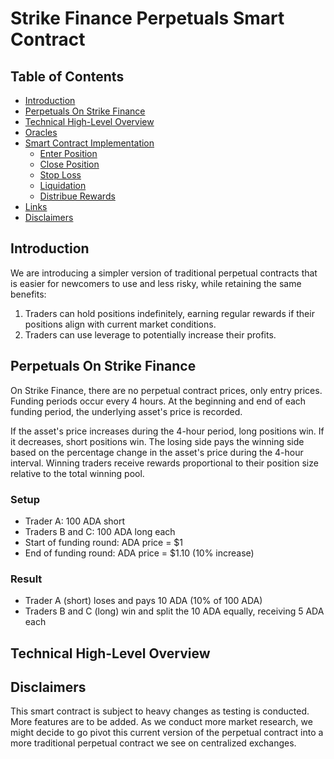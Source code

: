 # Strike Finance Perpetuals Smart Contract


## Table of Contents
- [Introduction](#introduction)
- [Perpetuals On Strike Finance](#perpetuals-on-strike-finance)
- [Technical High-Level Overview](#technical-high-level-overview)
- [Oracles](#oracles)
- [Smart Contract Implementation](#smart-contract-implementation)
  - [Enter Position](#enter-position)
  - [Close Position](#close-position)
  - [Stop Loss](#stop-lose)
  - [Liquidation](#liquidation)
  - [Distribue Rewards](#distribute-rewards)
- [Links](#links)
- [Disclaimers](#disclaimers)

## Introduction
We are introducing a simpler version of traditional perpetual contracts that is easier for newcomers to use and less risky, while retaining the same benefits:

1) Traders can hold positions indefinitely, earning regular rewards if their positions align with current market conditions.
3) Traders can use leverage to potentially increase their profits.

## Perpetuals On Strike Finance 
On Strike Finance, there are no perpetual contract prices, only entry prices. Funding periods occur every 4 hours. At the beginning and end of each funding period, the underlying asset's price is recorded.

If the asset's price increases during the 4-hour period, long positions win. If it decreases, short positions win.
The losing side pays the winning side based on the percentage change in the asset's price during the 4-hour interval. Winning traders receive rewards proportional to their position size relative to the total winning pool.

### Setup
- Trader A: 100 ADA short
- Traders B and C: 100 ADA long each
- Start of funding round: ADA price = $1
- End of funding round: ADA price = $1.10 (10% increase)

### Result
- Trader A (short) loses and pays 10 ADA (10% of 100 ADA)
- Traders B and C (long) win and split the 10 ADA equally, receiving 5 ADA each

## Technical High-Level Overview

## Disclaimers
This smart contract is subject to heavy changes as testing is conducted. More features are to be added. As we conduct more market research, we might decide to go pivot this current version of the perpetual contract into a more traditional perpetual contract we see on centralized exchanges.
